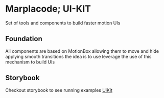 # Marplacode; UI-KIT

Set of tools and components to build faster motion UIs
## Foundation

All components are based on MotionBox allowing them to move and hide applying smooth transitions
the idea is to use leverage the use of this mechanism to build UIs


## Storybook

Checkout storybook to see running examples [UiKit](uikit.marplacode.com)
